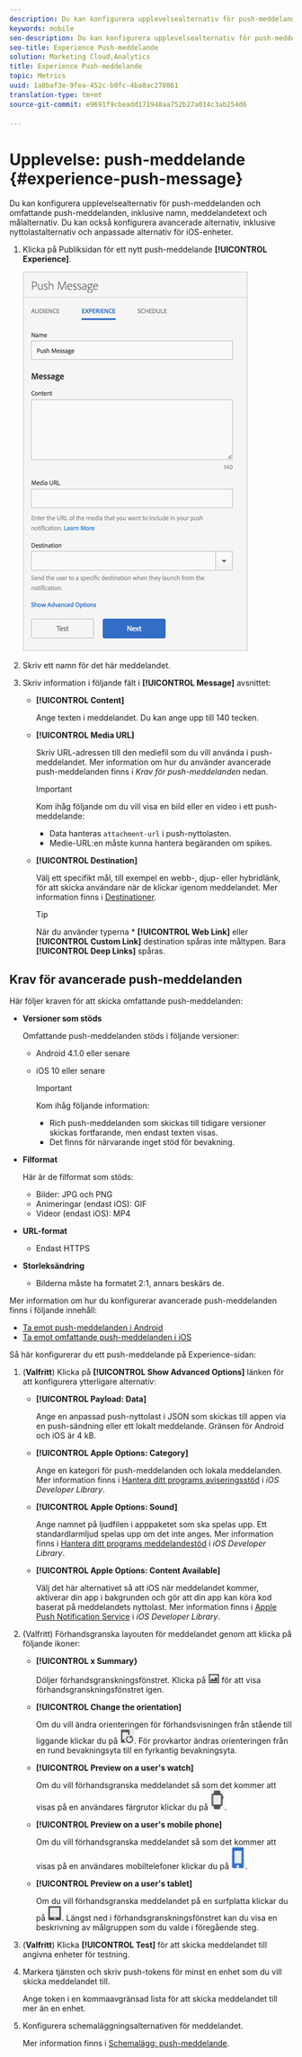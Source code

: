 ```yaml
---
description: Du kan konfigurera upplevelsealternativ för push-meddelanden och omfattande push-meddelanden, inklusive namn, meddelandetext och målalternativ. Du kan också konfigurera avancerade alternativ, inklusive nyttolastalternativ och anpassade alternativ för iOS-enheter.
keywords: mobile
seo-description: Du kan konfigurera upplevelsealternativ för push-meddelanden och omfattande push-meddelanden, inklusive namn, meddelandetext och målalternativ. Du kan också konfigurera avancerade alternativ, inklusive nyttolastalternativ och anpassade alternativ för iOS-enheter.
seo-title: Experience Push-meddelande
solution: Marketing Cloud,Analytics
title: Experience Push-meddelande
topic: Metrics
uuid: 1a8baf3e-9fea-452c-b0fc-4ba8ac270861
translation-type: tm+mt
source-git-commit: e9691f9cbeadd171948aa752b27a014c3ab254d6

---
```



# Upplevelse: push-meddelande {#experience-push-message}

Du kan konfigurera upplevelsealternativ för push-meddelanden och omfattande push-meddelanden, inklusive namn, meddelandetext och målalternativ. Du kan också konfigurera avancerade alternativ, inklusive nyttolastalternativ och anpassade alternativ för iOS-enheter.

1. Klicka på Publiksidan för ett nytt push-meddelande **[!UICONTROL Experience]**.

   ![push-meddelandeskärm](assets/experience-push-message.png)

1. Skriv ett namn för det här meddelandet.
1. Skriv information i följande fält i **[!UICONTROL Message]** avsnittet:

   * **[!UICONTROL Content]**

      Ange texten i meddelandet. Du kan ange upp till 140 tecken.

   * **[!UICONTROL Media URL]**

      Skriv URL-adressen till den mediefil som du vill använda i push-meddelandet. Mer information om hur du använder avancerade push-meddelanden finns i *Krav för push-meddelanden* nedan.

      >[!IMPORTANT]
      >
      >Kom ihåg följande om du vill visa en bild eller en video i ett push-meddelande:
      > * Data hanteras `attachment-url` i push-nyttolasten.
      > * Medie-URL:en måste kunna hantera begäranden om spikes.


   * **[!UICONTROL Destination]**

      Välj ett specifikt mål, till exempel en webb-, djup- eller hybridlänk, för att skicka användare när de klickar igenom meddelandet. Mer information finns i [Destinationer](/help/using/acquisition-main/c-create-destinations.md).

      >[!TIP]
      >
      >När du använder typerna * **[!UICONTROL Web Link]** eller **[!UICONTROL Custom Link]** destination spåras inte måltypen. Bara **[!UICONTROL Deep Links]** spåras.

## Krav för avancerade push-meddelanden

Här följer kraven för att skicka omfattande push-meddelanden:

* **Versioner som stöds**

   Omfattande push-meddelanden stöds i följande versioner:
   * Android 4.1.0 eller senare
   * iOS 10 eller senare

      >[!IMPORTANT]
      >
      >Kom ihåg följande information:
      >* Rich push-meddelanden som skickas till tidigare versioner skickas fortfarande, men endast texten visas.
      >* Det finns för närvarande inget stöd för bevakning.


* **Filformat**

   Här är de filformat som stöds:
   * Bilder: JPG och PNG
   * Animeringar (endast iOS): GIF
   * Videor (endast iOS): MP4

* **URL-format**
   * Endast HTTPS

* **Storleksändring**
   * Bilderna måste ha formatet 2:1, annars beskärs de.

Mer information om hur du konfigurerar avancerade push-meddelanden finns i följande innehåll:

* [Ta emot push-meddelanden i Android](/help/android/messaging-main/push-messaging/c-set-up-rich-push-notif-android.md)
* [Ta emot omfattande push-meddelanden i iOS](/help/ios/messaging-main/push-messaging/c-set-up-rich-push-notif-ios.md)

Så här konfigurerar du ett push-meddelande på Experience-sidan:

1. (**Valfritt**) Klicka på **[!UICONTROL Show Advanced Options]** länken för att konfigurera ytterligare alternativ:

   * **[!UICONTROL Payload: Data]**

      Ange en anpassad push-nyttolast i JSON som skickas till appen via en push-sändning eller ett lokalt meddelande. Gränsen för Android och iOS är 4 kB.

   * **[!UICONTROL Apple Options: Category]**

      Ange en kategori för push-meddelanden och lokala meddelanden. Mer information finns i [Hantera ditt programs aviseringsstöd](https://developer.apple.com/library/content/documentation/NetworkingInternet/Conceptual/RemoteNotificationsPG/SupportingNotificationsinYourApp.html#//apple_ref/doc/uid/TP40008194-CH4-SW9) i *iOS Developer Library*.

   * **[!UICONTROL Apple Options: Sound]**

      Ange namnet på ljudfilen i apppaketet som ska spelas upp. Ett standardlarmljud spelas upp om det inte anges. Mer information finns i [Hantera ditt programs meddelandestöd](https://developer.apple.com/library/content/documentation/NetworkingInternet/Conceptual/RemoteNotificationsPG/SupportingNotificationsinYourApp.html#//apple_ref/doc/uid/TP40008194-CH4-SW10) i *iOS Developer Library*.

   * **[!UICONTROL Apple Options: Content Available]**

      Välj det här alternativet så att iOS när meddelandet kommer, aktiverar din app i bakgrunden och gör att din app kan köra kod baserat på meddelandets nyttolast. Mer information finns i [Apple Push Notification Service](https://developer.apple.com/library/content/documentation/NetworkingInternet/Conceptual/RemoteNotificationsPG/APNSOverview.html#//apple_ref/doc/uid/TP40008194-CH8-SW1) i *iOS Developer Library*.

1. (Valfritt) Förhandsgranska layouten för meddelandet genom att klicka på följande ikoner:

   * **[!UICONTROL x Summary}**

      Döljer förhandsgranskningsfönstret. Klicka på ![Förhandsgranska](assets/icon_preview.png) för att visa förhandsgranskningsfönstret igen.

   * **[!UICONTROL Change the orientation]**

      Om du vill ändra orienteringen för förhandsvisningen från stående till liggande klickar du på ![orientering](assets/icon_orientation.png). För provkartor ändras orienteringen från en rund bevakningsyta till en fyrkantig bevakningsyta.

   * **[!UICONTROL Preview on a user's watch]**

      Om du vill förhandsgranska meddelandet så som det kommer att visas på en användares färgrutor klickar du på ![bevakningsikonen](assets/icon_watch.png).

   * **[!UICONTROL Preview on a user's mobile phone]**

      Om du vill förhandsgranska meddelandet så som det kommer att visas på en användares mobiltelefoner klickar du på ![telefonikonen](assets/icon_phone.png).

   * **[!UICONTROL Preview on a user's tablet]**

      Om du vill förhandsgranska meddelandet på en surfplatta klickar du på ![surfplatteikonen](assets/icon_tablet.png).
   Längst ned i förhandsgranskningsfönstret kan du visa en beskrivning av målgruppen som du valde i föregående steg.

1. (**Valfritt**) Klicka **[!UICONTROL Test]** för att skicka meddelandet till angivna enheter för testning.
1. Markera tjänsten och skriv push-tokens för minst en enhet som du vill skicka meddelandet till.

   Ange token i en kommaavgränsad lista för att skicka meddelandet till mer än en enhet.

1. Konfigurera schemaläggningsalternativen för meddelandet.

   Mer information finns i [Schemalägg: push-meddelande](/help/using/in-app-messaging/t-create-push-message/c-schedule-push-message.md).
